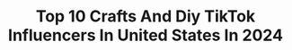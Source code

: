 ---
title: Top 10 Crafts And Diy TikTok Influencers In United States In 2024
description: >-
  Find top crafts and diy TikTok influencers in United States in 2024. Most popular hashtags: #diy #craft #foryou #fyp.
platform: TikTok
hits: 24
text_top: Discover the top-rated TikTok profiles on inBeat.
text_bottom: Our search engine aggregates 24 TikTok influencers like this in United States for you to work with.
profiles:
  - username: "athomewithshannon"
    fullname: >-
      Shannon Doherty
    bio: >-
      Mom of 4 sharing my favorite Hacks, Recipes, Crafts & DIY *At Home With Shannon*
    location: "United States"
    followers: 585900
    engagement: 961
    commentsToLikes: 0.013401
    id: ckbragilvor8y0j238hi3ksxj
    verified: true
    hashtags: "#momhack, #hack, #momsoftiktok, #valentinesday2021"
  - username: "drooandaya"
    fullname: >-
      drooandaya
    bio: >-
      DROO & AYA || Crafts & DIY 🇵🇭🇯🇵
    location: "United States"
    followers: 42200
    engagement: 684
    commentsToLikes: 0.018956
    id: ckbq74g4vti6l0j23anm030w5
    verified: false
    hashtags: "#fyp, #valentinesday, #crafts, #foryou"
  - username: "quarantineparty101"
    fullname: >-
      quarantine party <3
    bio: >-
      recipes, crafts, diys and things to pass time! join the party ☆
    location: "United States"
    followers: 31000
    engagement: 1633
    commentsToLikes: 0.040600
    id: ckbkn6fjgh5tn0j2359frecsp
    verified: false
    hashtags: "#foryoupage, #jointheparty, #fyp, #wearamask"
  - username: "leafdiy"
    fullname: >-
      comback
    bio: >-
      Follow for more,email:demmen@126.com
    location: "United States"
    followers: 81500
    engagement: 1197
    commentsToLikes: 0.044645
    id: ckcurl3xljr9t0j23xipc23uh
    verified: false
    hashtags: ""
  - username: "greta81"
    fullname: >-
      Greta
    bio: >-
      lol we just havin’ fun here spoti-scan bracelet!⬇️⬇️
    location: "United States"
    followers: 112900
    engagement: 2311
    commentsToLikes: 0.019384
    id: ckcd6n40e2fxi0j2337eoxymf
    verified: false
    hashtags: "#oragami, #tutorial, #stpatricksday, #craft"
  - username: "craftman66"
    fullname: >-
      Resin draw
    bio: >-
      ✉️email:j@ucan.cn ❤️follow for more❤️
    location: "United States"
    followers: 276900
    engagement: 1386
    commentsToLikes: 0.010217
    id: ck9rgqq75c1c70j784tq1tobd
    verified: false
    hashtags: "#foryou, #art, #painting, #tiktokdiy"
  - username: "lisafioriniahmad"
    fullname: >-
      Lisa Fiorini Ahmad
    bio: >-
      Craft Therapy with Lisa Ahmad on Facebook for more info and FREE tutorials 💗
    location: "United States"
    followers: 4159
    engagement: 706
    commentsToLikes: 0.028204
    id: ck8f6f5sb2ipl0j7893b3aty2
    verified: false
    hashtags: "#christmas, #maker, #craftymoms, #christmascrafts"
  - username: "ariengabrielle"
    fullname: >-
      gabrielle🇵🇭
    bio: >-
      CEO of crocheting🧶🏳️‍🌈 let’s be friends on insta🥰
    location: "United States"
    followers: 38800
    engagement: 915
    commentsToLikes: 0.013014
    id: ckcj7euyy6orj0j23d4l6o64f
    verified: false
    hashtags: "#diy, #sidehustle, #airheadsditchchallenge, #myart"
  - username: "decalsgirl01"
    fullname: >-
      Decals girl
    bio: >-
      The best Craft Vinyl 👇👇👇
    location: "United States"
    followers: 74700
    engagement: 958
    commentsToLikes: 0.009155
    id: ckb9kh5u0cel70j23yy5ver8h
    verified: false
    hashtags: "#gifts, #handmadegifts, #htvvinyl, #craft"
  - username: "carlotagreen"
    fullname: >-
      Carlota Green
    bio: >-
      Go to my YouTube channel for slow tutorial ☝️☝️☝️
    location: "United States"
    followers: 174600
    engagement: 1015
    commentsToLikes: 0.004655
    id: ckai7461nyrzz0i78syczttiz
    verified: false
    hashtags: "#diyidea, #diyfashion, #summer2020, #flowers"
---